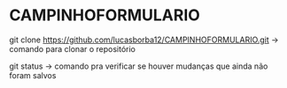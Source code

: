 # CAMPINHOFORMULARIO 

git clone https://github.com/lucasborba12/CAMPINHOFORMULARIO.git -> comando para clonar o repositório

git status -> comando pra verificar se houver mudanças que ainda não foram salvos 